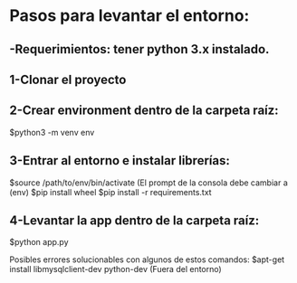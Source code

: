 
# Pasos para levantar el entorno:

-Requerimientos: tener python 3.x instalado.
-
## 1-Clonar el proyecto
## 2-Crear environment dentro de la carpeta raíz:

$python3 -m venv env

## 3-Entrar al entorno e instalar librerías:
$source /path/to/env/bin/activate
(El prompt de la consola debe cambiar a (env)
$pip install wheel 
$pip install -r requirements.txt

## 4-Levantar la app dentro de la carpeta raíz:
$python app.py

Posibles errores solucionables con algunos de estos comandos:
$apt-get install libmysqlclient-dev python-dev (Fuera del entorno)


 
